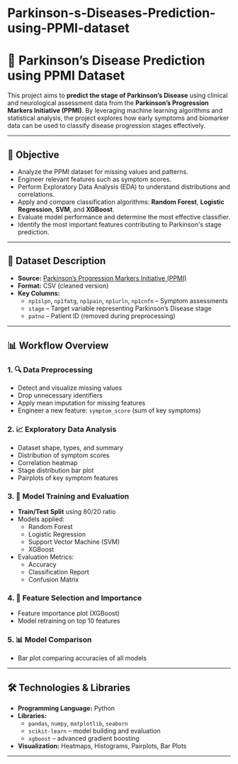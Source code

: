 # Parkinson-s-Diseases-Prediction-using-PPMI-dataset
# 🧠 Parkinson’s Disease Prediction using PPMI Dataset

This project aims to **predict the stage of Parkinson’s Disease** using clinical and neurological assessment data from the **Parkinson’s Progression Markers Initiative (PPMI)**. By leveraging machine learning algorithms and statistical analysis, the project explores how early symptoms and biomarker data can be used to classify disease progression stages effectively.

---

## 📌 Objective

- Analyze the PPMI dataset for missing values and patterns.
- Engineer relevant features such as symptom scores.
- Perform Exploratory Data Analysis (EDA) to understand distributions and correlations.
- Apply and compare classification algorithms: **Random Forest**, **Logistic Regression**, **SVM**, and **XGBoost**.
- Evaluate model performance and determine the most effective classifier.
- Identify the most important features contributing to Parkinson's stage prediction.

---

## 📁 Dataset Description

- **Source:** [Parkinson’s Progression Markers Initiative (PPMI)](https://www.ppmi-info.org/)
- **Format:** CSV (cleaned version)
- **Key Columns:**
  - `np1slpn`, `np1fatg`, `np1pain`, `np1urln`, `np1cnfn` – Symptom assessments
  - `stage` – Target variable representing Parkinson’s Disease stage
  - `patno` – Patient ID (removed during preprocessing)

---

## 📊 Workflow Overview

### 1. 🔍 Data Preprocessing
- Detect and visualize missing values
- Drop unnecessary identifiers
- Apply mean imputation for missing features
- Engineer a new feature: `symptom_score` (sum of key symptoms)

### 2. 📈 Exploratory Data Analysis
- Dataset shape, types, and summary
- Distribution of symptom scores
- Correlation heatmap
- Stage distribution bar plot
- Pairplots of key symptom features

### 3. 🤖 Model Training and Evaluation
- **Train/Test Split** using 80/20 ratio
- Models applied:
  - Random Forest
  - Logistic Regression
  - Support Vector Machine (SVM)
  - XGBoost
- Evaluation Metrics:
  - Accuracy
  - Classification Report
  - Confusion Matrix

### 4. 🌟 Feature Selection and Importance
- Feature importance plot (XGBoost)
- Model retraining on top 10 features

### 5. 📊 Model Comparison
- Bar plot comparing accuracies of all models
---

## 🛠️ Technologies & Libraries

- **Programming Language:** Python
- **Libraries:**
  - `pandas`, `numpy`, `matplotlib`, `seaborn`
  - `scikit-learn` – model building and evaluation
  - `xgboost` – advanced gradient boosting
- **Visualization:** Heatmaps, Histograms, Pairplots, Bar Plots

---



